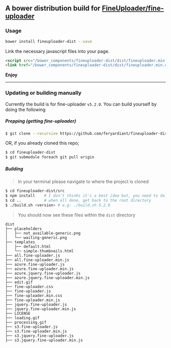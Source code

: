 ## A bower distribution build for [FineUploader/fine-uploader](https://github.com/FineUploader/fine-uploader)

### Usage

```bash
bower install fineuploader-dist --save
```

Link the necessary javascript files into your page.

```html
<script src="/bower_components/fineuploader-dist/dist/fineuploader.min.js"></script>
<link href="/bower_components/fineuploader-dist/dist/fineuploader.min.css" type="text/css">
```

__Enjoy__

---

### Updating or building manually

Currently the build is for fine-uploader `v5.2.0`.
You can build yourself by doing the following

##### Prepping (getting fine-uploader)

```bash
$ git clone --recursive https://github.com/feryardiant/fineuploader-dist.git
```

OR, if you already cloned this repo;

```bash
$ cd fineuploader-dist
$ git submodule foreach git pull origin
```

##### Building

> In your terminal please navigate to where the project is cloned

```bash
$ cd fineuploader-dist/src
$ npm install    # I don't thinks it's a best idea but, you need to do this in order to install all of fine-uploader dependencies (let me know if you have better one)
$ cd ..          # when all done, get back to the root directory
$ ./build.sh <version> # e.g: ./build.sh 5.2.0
```

> You should now see these files within the `dist` directory

```
dist
├── placeholders
│   ├── not_available-generic.png
│   └── waiting-generic.png
├── templates
│   ├── default.html
│   └── simple-thumbnails.html
├── all.fine-uploader.js
├── all.fine-uploader.min.js
├── azure.fine-uploader.js
├── azure.fine-uploader.min.js
├── azure.jquery.fine-uploader.js
├── azure.jquery.fine-uploader.min.js
├── edit.gif
├── fine-uploader.css
├── fine-uploader.js
├── fine-uploader.min.css
├── fine-uploader.min.js
├── jquery.fine-uploader.js
├── jquery.fine-uploader.min.js
├── LICENSE
├── loading.gif
├── processing.gif
├── s3.fine-uploader.js
├── s3.fine-uploader.min.js
├── s3.jquery.fine-uploader.js
├── s3.jquery.fine-uploader.min.js
```
